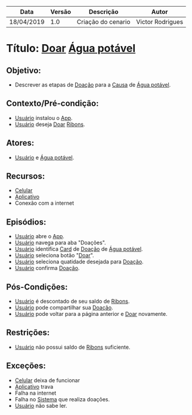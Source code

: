 | Data       | Versão | Descrição          | Autor            |
| ---------- | ------ | ------------------ | ---------------- |
| 18/04/2019 | 1.0    | Criação do cenario | Victor Rodrigues |

# Título: [Doar](https://github.com/requisitos-2019-1/Ribon/blob/master/Modelagem%20de%20Requisitos/Lexicos/Doar.md) [Água potável](https://github.com/requisitos-2019-1/Ribon/blob/master/Modelagem%20de%20Requisitos/Lexicos/Agua_potavel.md)

## Objetivo: 

- Descrever as etapas de [Doação](https://github.com/requisitos-2019-1/Ribon/blob/master/Modelagem%20de%20Requisitos/Lexicos/Doação.md) para a [Causa](https://github.com/requisitos-2019-1/Ribon/blob/master/Modelagem%20de%20Requisitos/Lexicos/Causa.md) de [Água potável](https://github.com/requisitos-2019-1/Ribon/blob/master/Modelagem%20de%20Requisitos/Lexicos/Agua_potavel.md).

## Contexto/Pré-condição: 

- [Usuário](https://github.com/requisitos-2019-1/Ribon/blob/master/Modelagem%20de%20Requisitos/Lexicos/Usuário.md) instalou o [App](https://github.com/requisitos-2019-1/Ribon/blob/master/Modelagem%20de%20Requisitos/Lexicos/Aplicativo.md).
- [Usuário](https://github.com/requisitos-2019-1/Ribon/blob/master/Modelagem%20de%20Requisitos/Lexicos/Usuário.md) deseja [Doar](https://github.com/requisitos-2019-1/Ribon/blob/master/Modelagem%20de%20Requisitos/Lexicos/Doar.md) [Ribons](https://github.com/requisitos-2019-1/Ribon/blob/master/Modelagem%20de%20Requisitos/Lexicos/Ribon.md).

## Atores: 

- [Usuário](https://github.com/requisitos-2019-1/Ribon/blob/master/Modelagem%20de%20Requisitos/Lexicos/Usuário.md) e [Água potável](https://github.com/requisitos-2019-1/Ribon/blob/master/Modelagem%20de%20Requisitos/Lexicos/Agua_potavel.md).

## Recursos: 

- [Celular](https://github.com/requisitos-2019-1/Ribon/blob/master/Modelagem%20de%20Requisitos/Lexicos/Smartphone.md)
- [Aplicativo](https://github.com/requisitos-2019-1/Ribon/blob/master/Modelagem%20de%20Requisitos/Lexicos/Aplicativo.md)
- Conexão com a internet

## Episódios: 

- [Usuário](https://github.com/requisitos-2019-1/Ribon/blob/master/Modelagem%20de%20Requisitos/Lexicos/Usuário.md) abre o [App](https://github.com/requisitos-2019-1/Ribon/blob/master/Modelagem%20de%20Requisitos/Lexicos/Aplicativo.md).
- [Usuário](https://github.com/requisitos-2019-1/Ribon/blob/master/Modelagem%20de%20Requisitos/Lexicos/Usuário.md) navega para aba "Doações".
- [Usuário](https://github.com/requisitos-2019-1/Ribon/blob/master/Modelagem%20de%20Requisitos/Lexicos/Usuário.md) identifica [Card](https://github.com/requisitos-2019-1/Ribon/blob/master/Modelagem%20de%20Requisitos/Lexicos/Card.md) de [Doação](https://github.com/requisitos-2019-1/Ribon/blob/master/Modelagem%20de%20Requisitos/Lexicos/Doação.md) de [Água potável](https://github.com/requisitos-2019-1/Ribon/blob/master/Modelagem%20de%20Requisitos/Lexicos/Agua_potavel.md).
- [Usuário](https://github.com/requisitos-2019-1/Ribon/blob/master/Modelagem%20de%20Requisitos/Lexicos/Usuário.md) seleciona botão "[Doar](https://github.com/requisitos-2019-1/Ribon/blob/master/Modelagem%20de%20Requisitos/Lexicos/Doar.md)".
- [Usuário](https://github.com/requisitos-2019-1/Ribon/blob/master/Modelagem%20de%20Requisitos/Lexicos/Usuário.md) seleciona quatidade desejada para [Doação](https://github.com/requisitos-2019-1/Ribon/blob/master/Modelagem%20de%20Requisitos/Lexicos/Doação.md).
- [Usuário](https://github.com/requisitos-2019-1/Ribon/blob/master/Modelagem%20de%20Requisitos/Lexicos/Usuário.md) confirma [Doação](https://github.com/requisitos-2019-1/Ribon/blob/master/Modelagem%20de%20Requisitos/Lexicos/Doação.md).

## Pós-Condições: 

- [Usuário](https://github.com/requisitos-2019-1/Ribon/blob/master/Modelagem%20de%20Requisitos/Lexicos/Usuário.md) é descontado de seu saldo de [Ribons](https://github.com/requisitos-2019-1/Ribon/blob/master/Modelagem%20de%20Requisitos/Lexicos/Ribon.md).
- [Usuário](https://github.com/requisitos-2019-1/Ribon/blob/master/Modelagem%20de%20Requisitos/Lexicos/Usuário.md) pode compartilhar sua [Doação](https://github.com/requisitos-2019-1/Ribon/blob/master/Modelagem%20de%20Requisitos/Lexicos/Doação.md).
- [Usuário](https://github.com/requisitos-2019-1/Ribon/blob/master/Modelagem%20de%20Requisitos/Lexicos/Usuário.md) pode voltar para a página anterior e [Doar](https://github.com/requisitos-2019-1/Ribon/blob/master/Modelagem%20de%20Requisitos/Lexicos/Doar.md) novamente.

## Restrições: 

- [Usuário](https://github.com/requisitos-2019-1/Ribon/blob/master/Modelagem%20de%20Requisitos/Lexicos/Usuário.md) não possui saldo de [Ribons](https://github.com/requisitos-2019-1/Ribon/blob/master/Modelagem%20de%20Requisitos/Lexicos/Ribon.md) suficiente.

## Exceções:

- [Celular](https://github.com/requisitos-2019-1/Ribon/blob/master/Modelagem%20de%20Requisitos/Lexicos/Smartphone.md) deixa de funcionar 
- [Aplicativo](https://github.com/requisitos-2019-1/Ribon/blob/master/Modelagem%20de%20Requisitos/Lexicos/Aplicativo.md) trava 
- Falha na internet 
- Falha no [Sistema](https://github.com/requisitos-2019-1/Ribon/blob/master/Modelagem%%20de%%20Requisitos/Lexicos/Aplicativo.md) que realiza doações.
- [Usuário](https://github.com/requisitos-2019-1/Ribon/blob/master/Modelagem%20de%20Requisitos/Lexicos/Usuário.md) não sabe ler.